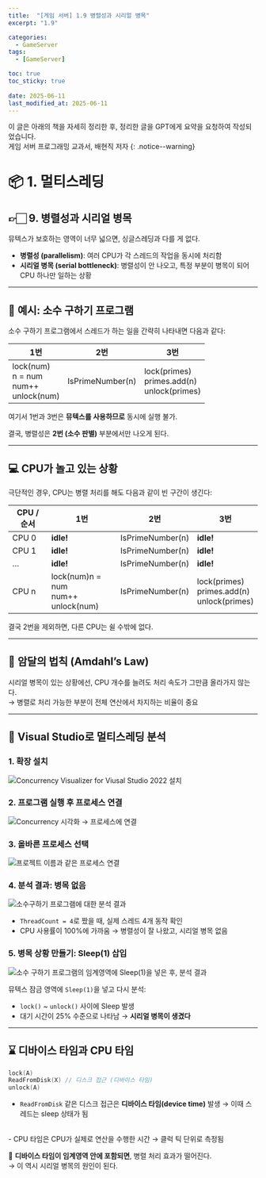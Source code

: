 ```yaml
---
title:  "[게임 서버] 1.9 병렬성과 시리얼 병목"
excerpt: "1.9"

categories:
  - GameServer
tags:
  - [GameServer]

toc: true
toc_sticky: true
 
date: 2025-06-11
last_modified_at: 2025-06-11
---
```

이 글은 아래의 책을 자세히 정리한 후, 정리한 글을 GPT에게 요약을 요청하여 작성되었습니다.  
게임 서버 프로그래밍 교과서, 배현직 저자
{: .notice--warning}

# 📦 1. 멀티스레딩
## 👉🏻 9. 병렬성과 시리얼 병목

뮤텍스가 보호하는 영역이 너무 넓으면, 싱글스레딩과 다를 게 없다.

- **병렬성 (parallelism)**: 여러 CPU가 각 스레드의 작업을 동시에 처리함
- **시리얼 병목 (serial bottleneck)**: 병렬성이 안 나오고, 특정 부분이 병목이 되어 CPU 하나만 일하는 상황

---

## 🔢 예시: 소수 구하기 프로그램

소수 구하기 프로그램에서 스레드가 하는 일을 간략히 나타내면 다음과 같다:

| 1번 | 2번 | 3번 |
| --- | --- | --- |
| lock(num)<br>n = num<br>num++<br>unlock(num) | IsPrimeNumber(n) | lock(primes)<br>primes.add(n)<br>unlock(primes) |

여기서 1번과 3번은 **뮤텍스를 사용하므로** 동시에 실행 불가.

결국, 병렬성은 **2번 (소수 판별)** 부분에서만 나오게 된다.

---

## 💻 CPU가 놀고 있는 상황

극단적인 경우, CPU는 병렬 처리를 해도 다음과 같이 빈 구간이 생긴다:

| CPU / 순서 | 1번 | 2번 | 3번 |
| --- | --- | --- | --- |
| CPU 0 | **idle!** | IsPrimeNumber(n) | **idle!** |
| CPU 1 | **idle!** | IsPrimeNumber(n) | **idle!** |
| … | **idle!** | IsPrimeNumber(n) | **idle!** |
| CPU n | lock(num)n = num<br>num++<br>unlock(num) | IsPrimeNumber(n) | lock(primes)<br>primes.add(n)<br>unlock(primes) |

결국 2번을 제외하면, 다른 CPU는 쉴 수밖에 없다.

---

## 📐 암달의 법칙 (Amdahl’s Law)

시리얼 병목이 있는 상황에선, CPU 개수를 늘려도 처리 속도가 그만큼 올라가지 않는다.  
→ 병렬로 처리 가능한 부분이 전체 연산에서 차지하는 비율이 중요

---

## 🧪 Visual Studio로 멀티스레딩 분석

### 1. 확장 설치

![Concurrency Visualizer for Viusal Studio 2022 설치](https://github.com/user-attachments/assets/a07a9c80-6267-4328-bfba-e77f54b2bc6e)

### 2. 프로그램 실행 후 프로세스 연결

![Concurrency 시각화 → 프로세스에 연결](https://github.com/user-attachments/assets/8b564bdc-471c-46a4-9577-a3e26cda73a3)

### 3. 올바른 프로세스 선택

![프로젝트 이름과 같은 프로세스 연결](https://github.com/user-attachments/assets/7986941e-9705-4044-8ec2-e04f31987dc1)

### 4. 분석 결과: 병목 없음

![소수구하기 프로그램에 대한 분석 결과](https://github.com/user-attachments/assets/847b18c6-7576-49af-b4cb-cba05e024405)

- `ThreadCount = 4`로 짰을 때, 실제 스레드 4개 동작 확인
- CPU 사용률이 100%에 가까움
  → 병렬성이 잘 나왔고, 시리얼 병목 없음

### 5. 병목 상황 만들기: Sleep(1) 삽입

![소수 구하기 프로그램의 임계영역에 Sleep(1)을 넣은 후, 분석 결과](https://github.com/user-attachments/assets/bad7eb14-4791-42d6-b31c-1f20d4be94af)

뮤텍스 잠금 영역에 `Sleep(1)`을 넣고 다시 분석:

- `lock()` ~ `unlock()` 사이에 Sleep 발생
- 대기 시간이 25% 수준으로 나타남
  → **시리얼 병목이 생겼다**
    
---

## ⌛ 디바이스 타임과 CPU 타임

```cpp
lock(A)
ReadFromDisk(X) // 디스크 접근 (디바이스 타임)
unlock(A)
```

- `ReadFromDisk` 같은 디스크 접근은 **디바이스 타임(device time)** 발생
  → 이때 스레드는 sleep 상태가 됨
<br>
- CPU 타임은 CPU가 실제로 연산을 수행한 시간
  → 클럭 틱 단위로 측정됨

<br>

🔗 **디바이스 타임이 임계영역 안에 포함되면**, 병렬 처리 효과가 떨어진다.  
→ 이 역시 시리얼 병목의 원인이 된다.
